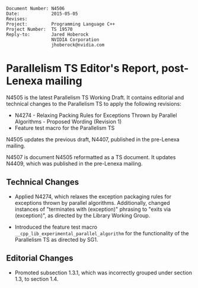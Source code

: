     Document Number: N4506
    Date:            2015-05-05
    Revises:
    Project:         Programming Language C++
    Project Number:  TS 19570
    Reply-to:        Jared Hoberock
                     NVIDIA Corporation
                     jhoberock@nvidia.com

# Parallelism TS Editor's Report, post-Lenexa mailing 

N4505 is the latest Parallelism TS Working Draft. It contains editorial and technical changes to the Parallelism TS to apply the following revisions:

  * N4274 - Relaxing Packing Rules for Exceptions Thrown by Parallel Algorithms - Proposed Wording (Revision 1)
  * Feature test macro for the Parallelism TS

N4505 updates the previous draft, N4407, published in the pre-Lenexa mailing.

N4507 is document N4505 reformatted as a TS document. It updates N4409, which was published in the pre-Lenexa mailing.

## Technical Changes

* Applied N4274, which relaxes the exception packaging rules for exceptions thrown by parallel algorithms. Additionally, changed instances of "terminates with (exception)" phrasing to "exits via (exception)", as directed by the Library Working Group.

* Introduced the feature test macro `__cpp_lib_experimental_parallel_algorithm` for the functionality of the Parallelism TS as directed by SG1.

## Editorial Changes

* Promoted subsection 1.3.1, which was incorrectly grouped under section 1.3, to section 1.4.

